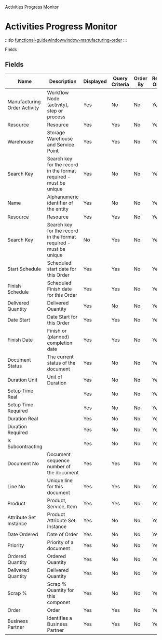 
Activities Progress Monitor
# Activities Progress Monitor



:::tip
[functional-guidewindowwindow-manufacturing-order](functional-guidewindowwindow-manufacturing-order.md)
:::

Fields
## Fields




Name                         | Description                                                       | Displayed | Query Criteria | Order By | Read Only | Mandatory
---------------------------- | ----------------------------------------------------------------- | --------- | -------------- | -------- | --------- | ---------
Manufacturing Order Activity | Workflow Node (activity), step or process                         | Yes       | No             | No       | Yes       | No       
Resource                     | Resource                                                          | Yes       | Yes            | No       | Yes       | No       
Warehouse                    | Storage Warehouse and Service Point                               | Yes       | Yes            | No       | Yes       | No       
Search Key                   | Search key for the record in the format required - must be unique | Yes       | No             | No       | Yes       | No       
Name                         | Alphanumeric identifier of the entity                             | Yes       | No             | No       | Yes       | No       
Resource                     | Resource                                                          | Yes       | Yes            | No       | Yes       | No       
Search Key                   | Search key for the record in the format required - must be unique | No        | Yes            | No       | Yes       | No       
Start Schedule               | Scheduled start date for this Order                               | Yes       | Yes            | No       | Yes       | No       
Finish Schedule              | Scheduled Finish date for this Order                              | Yes       | Yes            | No       | Yes       | No       
Delivered Quantity           | Delivered Quantity                                                | Yes       | No             | No       | Yes       | No       
Date Start                   | Date Start for this Order                                         | Yes       | Yes            | No       | Yes       | No       
Finish Date                  | Finish or (planned) completion date                               | Yes       | Yes            | No       | Yes       | No       
Document Status              | The current status of the document                                | Yes       | No             | No       | Yes       | No       
Duration Unit                | Unit of Duration                                                  | Yes       | No             | No       | Yes       | No       
Setup Time Real              |                                                                   | Yes       | No             | No       | Yes       | No       
Setup Time Required          |                                                                   | Yes       | No             | No       | Yes       | No       
Duration Real                |                                                                   | Yes       | No             | No       | Yes       | No       
Duration Required            |                                                                   | Yes       | No             | No       | Yes       | No       
Is Subcontracting            |                                                                   | Yes       | No             | No       | Yes       | No       
Document No                  | Document sequence number of the document                          | Yes       | Yes            | No       | Yes       | No       
Line No                      | Unique line for this document                                     | Yes       | Yes            | No       | Yes       | No       
Product                      | Product, Service, Item                                            | Yes       | Yes            | No       | Yes       | No       
Attribute Set Instance       | Product Attribute Set Instance                                    | Yes       | No             | No       | Yes       | No       
Date Ordered                 | Date of Order                                                     | Yes       | No             | No       | Yes       | No       
Priority                     | Priority of a document                                            | Yes       | No             | No       | Yes       | No       
Ordered Quantity             | Ordered Quantity                                                  | Yes       | No             | No       | Yes       | No       
Delivered Quantity           | Delivered Quantity                                                | Yes       | No             | No       | Yes       | No       
Scrap %                      | Scrap % Quantity for this componet                                | Yes       | No             | No       | Yes       | No       
Order                        | Order                                                             | Yes       | Yes            | No       | Yes       | No       
Business Partner             | Identifies a Business Partner                                     | Yes       | Yes            | No       | Yes       | No       

